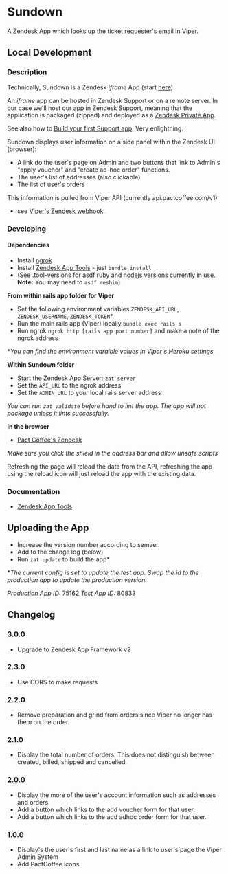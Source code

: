 # Sundown

A Zendesk App which looks up the ticket requester's email in Viper.

## Local Development

### Description

Technically, Sundown is a Zendesk _iframe_ App (start [here](https://develop.zendesk.com/hc/en-us/articles/360001075048)).

An _iframe_ app can be hosted in Zendesk Support or on a remote server. In our case we'll host our app in
Zendesk Support, meaning that the application is packaged (zipped) and deployed as a
[Zendesk Private App](https://pactcoffee.zendesk.com/agent/admin/apps/manage).

See also how to [Build your first Support app](https://develop.zendesk.com/hc/en-us/articles/360001074788).
Very enlightning.

Sundown displays user information on a side panel within the Zendesk UI (browser):
* A link do the user's page on Admin and two buttons that link to Admin's "apply voucher" and "create ad-hoc order" functions.
* The user's list of addresses (also clickable)
* The list of user's orders

This information is pulled from Viper API (currently api.pactcoffee.com/v1):
* see [Viper's Zendesk webhook](https://github.com/PactCoffee/viper/blob/master/app/api/v1/webhooks/zendesk.rb).

### Developing

#### Dependencies

* Install [ngrok](https://ngrok.com/)
* Install [Zendesk App Tools](https://develop.zendesk.com/hc/en-us/articles/360001075048) - just `bundle install`
* (See .tool-versions for asdf ruby and nodejs versions currently in use. **Note:** You may need to `asdf reshim`)

**From within rails app folder for Viper**
* Set the following environment variables `ZENDESK_API_URL`, `ZENDESK_USERNAME`, `ZENDESK_TOKEN`*.
* Run the main rails app (Viper) locally `bundle exec rails s`
* Run ngrok `ngrok http [rails app port number]` and make a note of the ngrok address

*_You can find the environment varaible values in Viper's Heroku settings._

**Within Sundown folder**
* Start the Zendesk App Server: `zat server`
* Set the `API_URL` to the ngrok address
* Set the `ADMIN_URL` to your local rails server address

*_You can run `zat validate` before hand to lint the app. The app will not package unless it lints successfully._*

**In the browser**
* [Pact Coffee's Zendesk](https://pactcoffee.zendesk.com/agent?zat=true)

*_Make sure you click the shield in the address bar and allow unsafe scripts_*

Refreshing the page will reload the data from the API, refreshing the app using the reload icon will just reload the app with the existing data.

### Documentation
* [Zendesk App Tools](https://develop.zendesk.com/hc/en-us/articles/360001075048-Installing-and-using-the-Zendesk-apps-tools)

## Uploading the App
* Increase the version number according to semver.
* Add to the change log (below)
* Run `zat update` to build the app*

*_The current config is set to update the test app. Swap the id to the production app to update the production version._

*Production App ID:* 75162
*Test App ID:* 80833

## Changelog

### 3.0.0
* Upgrade to Zendesk App Framework v2

### 2.3.0
* Use CORS to make requests

### 2.2.0
* Remove preparation and grind from orders since Viper no longer has them on the order.

### 2.1.0
* Display the total number of orders. This does not distinguish between created, billed, shipped and cancelled.

### 2.0.0
* Display the more of the user's account information such as addresses and orders.
* Add a button which links to the add voucher form for that user.
* Add a button which links to the add adhoc order form for that user.

### 1.0.0
* Display's the user's first and last name as a link to user's page the Viper Admin System
* Add PactCoffee icons
